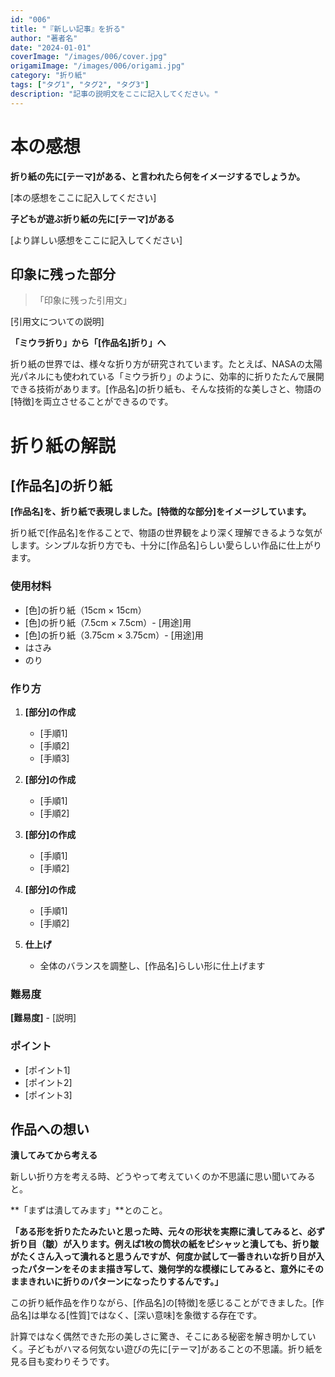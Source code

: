 ```yaml
---
id: "006"
title: "『新しい記事』を折る"
author: "著者名"
date: "2024-01-01"
coverImage: "/images/006/cover.jpg"
origamiImage: "/images/006/origami.jpg"
category: "折り紙"
tags: ["タグ1", "タグ2", "タグ3"]
description: "記事の説明文をここに記入してください。"
---
```


# 本の感想

**折り紙の先に[テーマ]がある、と言われたら何をイメージするでしょうか。**

[本の感想をここに記入してください]

**子どもが遊ぶ折り紙の先に[テーマ]がある**

[より詳しい感想をここに記入してください]

## 印象に残った部分

> 「印象に残った引用文」

[引用文についての説明]

**「ミウラ折り」から「[作品名]折り」へ**

折り紙の世界では、様々な折り方が研究されています。たとえば、NASAの太陽光パネルにも使われている「ミウラ折り」のように、効率的に折りたたんで展開できる技術があります。[作品名]の折り紙も、そんな技術的な美しさと、物語の[特徴]を両立させることができるのです。

# 折り紙の解説

## [作品名]の折り紙

**[作品名]を、折り紙で表現しました。[特徴的な部分]をイメージしています。**

折り紙で[作品名]を作ることで、物語の世界観をより深く理解できるような気がします。シンプルな折り方でも、十分に[作品名]らしい愛らしい作品に仕上がります。

### 使用材料
- [色]の折り紙（15cm × 15cm）
- [色]の折り紙（7.5cm × 7.5cm）- [用途]用
- [色]の折り紙（3.75cm × 3.75cm）- [用途]用
- はさみ
- のり

### 作り方

1. **[部分]の作成**
   - [手順1]
   - [手順2]
   - [手順3]

2. **[部分]の作成**
   - [手順1]
   - [手順2]

3. **[部分]の作成**
   - [手順1]
   - [手順2]

4. **[部分]の作成**
   - [手順1]
   - [手順2]

5. **仕上げ**
   - 全体のバランスを調整し、[作品名]らしい形に仕上げます

### 難易度
**[難易度]** - [説明]

### ポイント
- [ポイント1]
- [ポイント2]
- [ポイント3]

## 作品への想い

**潰してみてから考える**

新しい折り方を考える時、どうやって考えていくのか不思議に思い聞いてみると。

**「まずは潰してみます」**とのこと。

**「ある形を折りたたみたいと思った時、元々の形状を実際に潰してみると、必ず折り目（皺）が入ります。例えば1枚の筒状の紙をピシャッと潰しても、折り皺がたくさん入って潰れると思うんですが、何度か試して一番きれいな折り目が入ったパターンをそのまま描き写して、幾何学的な模様にしてみると、意外にそのままきれいに折りのパターンになったりするんです。」**

この折り紙作品を作りながら、[作品名]の[特徴]を感じることができました。[作品名]は単なる[性質]ではなく、[深い意味]を象徴する存在です。

計算ではなく偶然できた形の美しさに驚き、そこにある秘密を解き明かしていく。子どもがハマる何気ない遊びの先に[テーマ]があることの不思議。折り紙を見る目も変わりそうです。